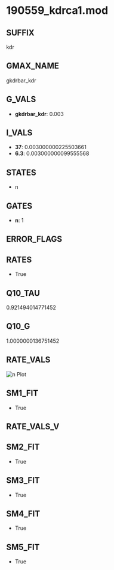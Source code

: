 # 190559_kdrca1.mod

## SUFFIX

kdr

## GMAX_NAME

gkdrbar_kdr

## G_VALS

- **gkdrbar_kdr**: 0.003

## I_VALS

- **37**: 0.003000000225503661
- **6.3**: 0.003000000099555568

## STATES

- n

## GATES

- **n**: 1

## ERROR_FLAGS


## RATES

- True

## Q10_TAU

0.921494014771452

## Q10_G

1.0000000136751452

## RATE_VALS

![n Plot](/Users/pbozelos/Dropbox/icg-Chai-Panos/supermodels/output_markdown_files/K/190559_kdrca1.mod/images/n.png)

## SM1_FIT

- True

## RATE_VALS_V

## SM2_FIT

- True

## SM3_FIT

- True

## SM4_FIT

- True

## SM5_FIT

- True

